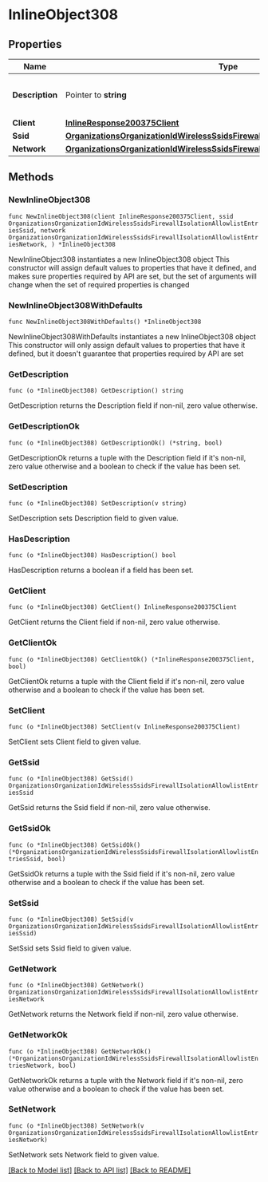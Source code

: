 # InlineObject308

## Properties

Name | Type | Description | Notes
------------ | ------------- | ------------- | -------------
**Description** | Pointer to **string** | The description of mac address | [optional] 
**Client** | [**InlineResponse200375Client**](InlineResponse200375Client.md) |  | 
**Ssid** | [**OrganizationsOrganizationIdWirelessSsidsFirewallIsolationAllowlistEntriesSsid**](OrganizationsOrganizationIdWirelessSsidsFirewallIsolationAllowlistEntriesSsid.md) |  | 
**Network** | [**OrganizationsOrganizationIdWirelessSsidsFirewallIsolationAllowlistEntriesNetwork**](OrganizationsOrganizationIdWirelessSsidsFirewallIsolationAllowlistEntriesNetwork.md) |  | 

## Methods

### NewInlineObject308

`func NewInlineObject308(client InlineResponse200375Client, ssid OrganizationsOrganizationIdWirelessSsidsFirewallIsolationAllowlistEntriesSsid, network OrganizationsOrganizationIdWirelessSsidsFirewallIsolationAllowlistEntriesNetwork, ) *InlineObject308`

NewInlineObject308 instantiates a new InlineObject308 object
This constructor will assign default values to properties that have it defined,
and makes sure properties required by API are set, but the set of arguments
will change when the set of required properties is changed

### NewInlineObject308WithDefaults

`func NewInlineObject308WithDefaults() *InlineObject308`

NewInlineObject308WithDefaults instantiates a new InlineObject308 object
This constructor will only assign default values to properties that have it defined,
but it doesn't guarantee that properties required by API are set

### GetDescription

`func (o *InlineObject308) GetDescription() string`

GetDescription returns the Description field if non-nil, zero value otherwise.

### GetDescriptionOk

`func (o *InlineObject308) GetDescriptionOk() (*string, bool)`

GetDescriptionOk returns a tuple with the Description field if it's non-nil, zero value otherwise
and a boolean to check if the value has been set.

### SetDescription

`func (o *InlineObject308) SetDescription(v string)`

SetDescription sets Description field to given value.

### HasDescription

`func (o *InlineObject308) HasDescription() bool`

HasDescription returns a boolean if a field has been set.

### GetClient

`func (o *InlineObject308) GetClient() InlineResponse200375Client`

GetClient returns the Client field if non-nil, zero value otherwise.

### GetClientOk

`func (o *InlineObject308) GetClientOk() (*InlineResponse200375Client, bool)`

GetClientOk returns a tuple with the Client field if it's non-nil, zero value otherwise
and a boolean to check if the value has been set.

### SetClient

`func (o *InlineObject308) SetClient(v InlineResponse200375Client)`

SetClient sets Client field to given value.


### GetSsid

`func (o *InlineObject308) GetSsid() OrganizationsOrganizationIdWirelessSsidsFirewallIsolationAllowlistEntriesSsid`

GetSsid returns the Ssid field if non-nil, zero value otherwise.

### GetSsidOk

`func (o *InlineObject308) GetSsidOk() (*OrganizationsOrganizationIdWirelessSsidsFirewallIsolationAllowlistEntriesSsid, bool)`

GetSsidOk returns a tuple with the Ssid field if it's non-nil, zero value otherwise
and a boolean to check if the value has been set.

### SetSsid

`func (o *InlineObject308) SetSsid(v OrganizationsOrganizationIdWirelessSsidsFirewallIsolationAllowlistEntriesSsid)`

SetSsid sets Ssid field to given value.


### GetNetwork

`func (o *InlineObject308) GetNetwork() OrganizationsOrganizationIdWirelessSsidsFirewallIsolationAllowlistEntriesNetwork`

GetNetwork returns the Network field if non-nil, zero value otherwise.

### GetNetworkOk

`func (o *InlineObject308) GetNetworkOk() (*OrganizationsOrganizationIdWirelessSsidsFirewallIsolationAllowlistEntriesNetwork, bool)`

GetNetworkOk returns a tuple with the Network field if it's non-nil, zero value otherwise
and a boolean to check if the value has been set.

### SetNetwork

`func (o *InlineObject308) SetNetwork(v OrganizationsOrganizationIdWirelessSsidsFirewallIsolationAllowlistEntriesNetwork)`

SetNetwork sets Network field to given value.



[[Back to Model list]](../README.md#documentation-for-models) [[Back to API list]](../README.md#documentation-for-api-endpoints) [[Back to README]](../README.md)


